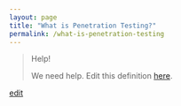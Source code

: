```yaml
---
layout: page
title: "What is Penetration Testing?"
permalink: /what-is-penetration-testing
---
```


> Help! 
> 
> We need help. Edit this definition <a href="https://github.com/and-digital/tech-definitions/blob/master/definitions/testing/penetration-testing.md">here</a>.

<p class="edit-term"><a href="https://github.com/and-digital/tech-definitions/blob/master/definitions/testing/penetration-testing.md">edit</a></p>
